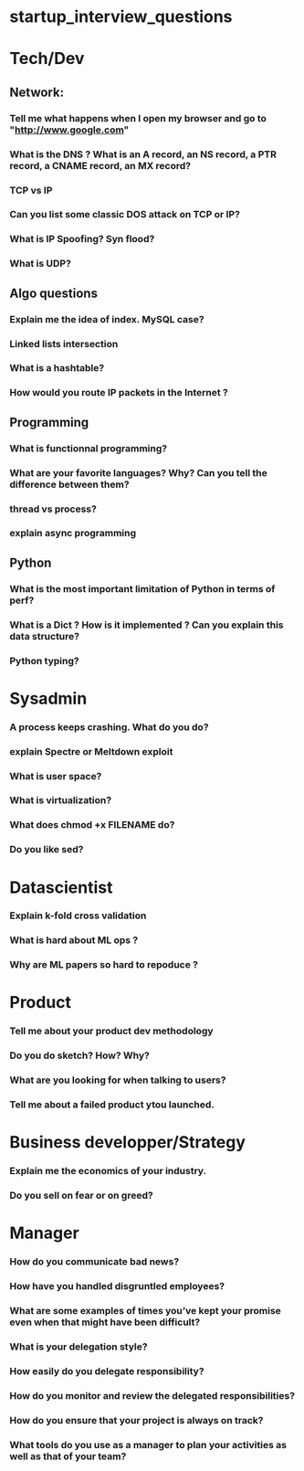 # startup_interview_questions

# Tech/Dev

## Network:

### Tell me what happens when I open my browser and go to "http://www.google.com"

### What is the DNS ? What is an A record, an NS record, a PTR record, a CNAME record, an MX record?

### TCP vs IP

### Can you list some classic DOS attack on TCP or IP?

### What is IP Spoofing? Syn flood?

### What is UDP?


## Algo questions

### Explain me the idea of index. MySQL case?

### Linked lists intersection

### What is a hashtable?

### How would you route IP packets in the Internet ?


## Programming

### What is functionnal programming?

### What are your favorite languages? Why? Can you tell the difference between them?

### thread vs process?

### explain async programming

## Python

### What is the most important limitation of Python in terms of perf?

### What is a Dict ? How is it implemented ? Can you explain this data structure?

### Python typing?


# Sysadmin

### A process keeps crashing. What do you do?

### explain Spectre or Meltdown exploit

### What is user space?

### What is virtualization?

### What does chmod +x FILENAME do?

### Do you like sed?

# Datascientist

### Explain k-fold cross validation

### What is hard about ML ops ?

### Why are ML papers so hard to repoduce ?

# Product

### Tell me about your product dev methodology

### Do you do sketch? How? Why?

### What are you looking for when talking to users?

### Tell me about a failed product ytou launched.

# Business developper/Strategy

### Explain me the economics of your industry.

### Do you sell on fear or on greed?

# Manager

### How do you communicate bad news?
### How have you handled disgruntled employees?
### What are some examples of times you’ve kept your promise even when that might have been difficult?


### What is your delegation style?
### How easily do you delegate responsibility?
### How do you monitor and review the delegated responsibilities?

### How do you ensure that your project is always on track?
### What tools do you use as a manager to plan your activities as well as that of your team?

